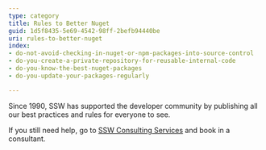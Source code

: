 ```yaml
---
type: category
title: Rules to Better Nuget
guid: 1d5f8435-5e69-4542-98ff-2befb94440be
uri: rules-to-better-nuget
index:
- do-not-avoid-checking-in-nuget-or-npm-packages-into-source-control
- do-you-create-a-private-repository-for-reusable-internal-code
- do-you-know-the-best-nuget-packages
- do-you-update-your-packages-regularly

---
```

Since 1990, SSW has supported the developer community by publishing all our best practices and rules for everyone to see.

If you still need help, go to [SSW Consulting Services](https://www.ssw.com.au/ssw/Consulting/Default.aspx) and book in a consultant.
